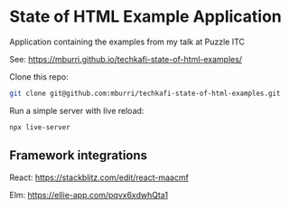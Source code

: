 # State of HTML Example Application

Application containing the examples from my talk at Puzzle ITC

See: https://mburri.github.io/techkafi-state-of-html-examples/

Clone this repo:

```bash
git clone git@github.com:mburri/techkafi-state-of-html-examples.git
```

Run a simple server with live reload:
```bash
npx live-server
```


## Framework integrations

React: https://stackblitz.com/edit/react-maacmf

Elm: https://ellie-app.com/pqvx6xdwhQta1